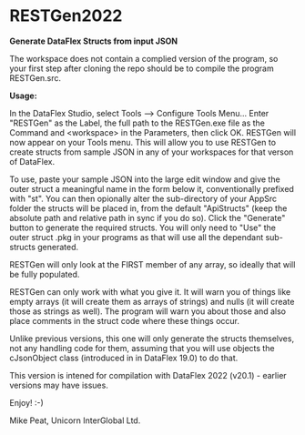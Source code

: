 # RESTGen2022
<b>Generate DataFlex Structs from input JSON</b>

The workspace does not contain a complied version of the program, so your first step after cloning the repo should be to compile the program RESTGen.src.

<b>Usage:</b>

In the DataFlex Studio, select Tools --> Configure Tools Menu...  Enter "RESTGen" as the Label, the full path to the RESTGen.exe file as the Command and &lt;workspace&gt; in the Parameters, then click OK.  RESTGen will now appear on your Tools menu. This will allow you to use RESTGen to create structs from sample JSON in any of your workspaces for that verson of DataFlex.
 
To use, paste your sample JSON into the large edit window and give the outer struct a meaningful name in the form below it, conventionally prefixed with "st".  You can then opionally alter the sub-directory of your AppSrc folder the structs will be placed in, from the default "ApiStructs" (keep the absolute path and relative path in sync if you do so).  Click the "Generate" button to generate the required structs. You will only need to "Use" the outer struct .pkg in your programs as that will use all the dependant sub-structs generated.
 
RESTGen will only look at the FIRST member of any array, so ideally that will be fully populated.
 
RESTGen can only work with what you give it.  It will warn you of things like empty arrays (it will create them as arrays of strings) and nulls (it will create those as strings as well).  The program will warn you about those and also place comments in the struct code where these things occur.
 
Unlike previous versions, this one will only generate the structs themselves, not any handling code for them, assuming that you will use objects the cJsonObject class (introduced in in DataFlex 19.0) to do that.

This version is intened for compilation with DataFlex 2022 (v20.1) - earlier versions may have issues.
 
Enjoy!  :-)

Mike Peat, Unicorn InterGlobal Ltd.
